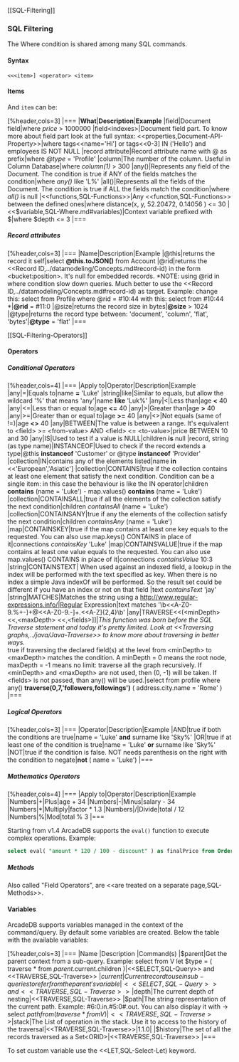 [[SQL-Filtering]]
### SQL Filtering

The Where condition is shared among many SQL commands.

#### Syntax

`<<<item>] <operator> <item>`

#### Items

And `item` can be:

[%header,cols=3]
|===
|**What**|**Description**|**Example**
|field|Document field|where *price* > 1000000
|field&lt;indexes&gt;|Document field part. To know more about field part look at the full syntax: <<properties,Document-API-Property>>|where tags<<name='Hi'] or tags<<0-3] IN ('Hello') and employees IS NOT NULL
|record attribute|Record attribute name with @ as prefix|where *@type* = 'Profile'
|column|The number of the column. Useful in Column Database|where *column(1)* > 300
|any()|Represents any field of the Document. The condition is true if ANY of the fields matches the condition|where *any()* like 'L%'
|all()|Represents all the fields of the Document. The condition is true if ALL the fields match the condition|where *all()* is null
|<<functions,SQL-Functions>>|Any <<function,SQL-Functions>> between the defined ones|where distance(x, y, 52.20472, 0.14056 ) <= 30
|<<$variable,SQL-Where.md#variables)|Context variable prefixed with $|where $depth <= 3
|===


##### Record attributes


[%header,cols=3]
|===
|Name|Description|Example
|@this|returns the record it self|select **@this.toJSON()** from Account
|@rid|returns the <<Record ID,../datamodeling/Concepts.md#record-id) in the form &lt;bucket:position&gt;. It's null for embedded records. *NOTE: using @rid in where condition slow down queries. Much better to use the <<Record ID,../datamodeling/Concepts.md#record-id) as target. Example: change this: select from Profile where @rid = #10:44 with this: select from #10:44 *|**@rid** = #11:0
|@size|returns the record size in bytes|**@size** > 1024
|@type|returns the record type between: 'document', 'column', 'flat', 'bytes'|**@type** = 'flat'
|===

[[SQL-Filtering-Operators]]
#### Operators

##### Conditional Operators

[%header,cols=4]
|===
|Apply to|Operator|Description|Example
|any|=|Equals to|name **=** 'Luke'
|string|like|Similar to equals, but allow the wildcard '%' that means 'any'|name **like** 'Luk%'
|any|<|Less than|age **<** 40
|any|<=|Less than or equal to|age **<=** 40
|any|>|Greater than|age **>** 40
|any|>=|Greater than or equal to|age **>=** 40
|any|<>|Not equals (same of !=)|age **<>** 40
|any|BETWEEN|The value is between a range. It's equivalent to &lt;field&gt; &gt;= &lt;from-value&gt; AND &lt;field&gt; &lt;= &lt;to-value&gt;|price BETWEEN 10 and 30
|any|IS|Used to test if a value is NULL|children **is** null
|record, string (as type name)|INSTANCEOF|Used to check if the record extends a type|@this **instanceof** 'Customer' or @type **instanceof** 'Provider'
|collection|IN|contains any of the elements listed|name **in** <<'European','Asiatic']
|collection|CONTAINS|true if the collection contains at least one element that satisfy the next condition. Condition can be a single item: in this case the behaviour is like the IN operator|children **contains** (name = 'Luke') - map.values() **contains** (name = 'Luke')
|collection|CONTAINSALL|true if all the elements of the collection satisfy the next condition|children *containsAll* (name = 'Luke')
|collection|CONTAINSANY|true if any the elements of the collection satisfy the next condition|children *containsAny* (name = 'Luke')
|map|CONTAINSKEY|true if the map contains at least one key equals to the requested. You can also use map.keys() CONTAINS in place of it|connections *containsKey* 'Luke'
|map|CONTAINSVALUE|true if the map contains at least one value equals to the requested. You can also use map.values() CONTAINS in place of it|connections *containsValue* 10:3
|string|CONTAINSTEXT| When used against an indexed field, a lookup in the index will be performed with the text specified as key. When there is no index a simple Java indexOf will be performed. So the result set could be different if you have an index or not on that field |text *containsText* 'jay'
|string|MATCHES|Matches the string using a http://www.regular-expressions.info/|Regular Expression|text matches '\b<<A-Z0-9.%+-]+@<<A-Z0-9.-]+\.<<A-Z]{2,4}\b'
|any|TRAVERSE<<(&lt;minDepth&gt; <<,&lt;maxDepth&gt; <<,&lt;fields&gt;]]|*This function was born before the SQL Traverse statement and today it's pretty limited. Look at <<Traversing graphs,../java/Java-Traverse>> to know more about traversing in better ways.* <br>true if traversing the declared field(s) at the level from &lt;minDepth&gt; to &lt;maxDepth&gt; matches the condition. A minDepth = 0 means the root node, maxDepth = -1 means no limit: traverse all the graph recursively. If &lt;minDepth&gt; and &lt;maxDepth&gt; are not used, then (0, -1) will be taken. If &lt;fields&gt; is not passed, than any() will be used.|select from profile where any() **traverse(0,7,'followers,followings')** ( address.city.name = 'Rome' )
|===

##### Logical Operators

[%header,cols=3]
|===
|Operator|Description|Example
|AND|true if both the conditions are true|name = 'Luke' **and** surname like 'Sky%'
|OR|true if at least one of the condition is true|name = 'Luke' **or** surname like 'Sky%'
|NOT|true if the condition is false. NOT needs parenthesis on the right with the condition to negate|**not** ( name = 'Luke')
|===

##### Mathematics Operators


[%header,cols=4]
|===
|Apply to|Operator|Description|Example
|Numbers|+|Plus|age + 34
|Numbers|-|Minus|salary - 34
|Numbers|\*|Multiply|factor \* 1.3
|Numbers|/|Divide|total / 12
|Numbers|%|Mod|total % 3
|===

Starting from v1.4 ArcadeDB supports the `eval()` function to execute complex operations. Example:
```sql
select eval( "amount * 120 / 100 - discount" ) as finalPrice from Order
```

##### Methods

Also called "Field Operators", are <<are treated on a separate page,SQL-Methods>>.

#### Variables

ArcadeDB supports variables managed in the context of the command/query. By default some variables are created. Below the table with the available variables:


[%header,cols=3]
|===
|Name    |Description    |Command(s)
|$parent|Get the parent context from a sub-query. Example: select from V let $type = ( traverse * from $parent.$current.children )|<<SELECT,SQL-Query>> and <<TRAVERSE,SQL-Traverse>>
|$current|Current record to use in sub-queries to refer from the parent's variable|<<SELECT,SQL-Query>> and <<TRAVERSE,SQL-Traverse>>
|$depth|The current depth of nesting|<<TRAVERSE,SQL-Traverse>>
|$path|The string representation of the current path. Example:  #6:0.in.#5:0#.out. You can also display it with -> select $path from (traverse * from V)|<<TRAVERSE,SQL-Traverse>>
|$stack|The List of operation in the stack. Use it to access to the history of the traversal|<<TRAVERSE,SQL-Traverse>>|1.1.0|
|$history|The set of all the records traversed as a Set&lt;ORID&gt;|<<TRAVERSE,SQL-Traverse>>
|===


To set custom variable use the <<LET,SQL-Select-Let) keyword.
